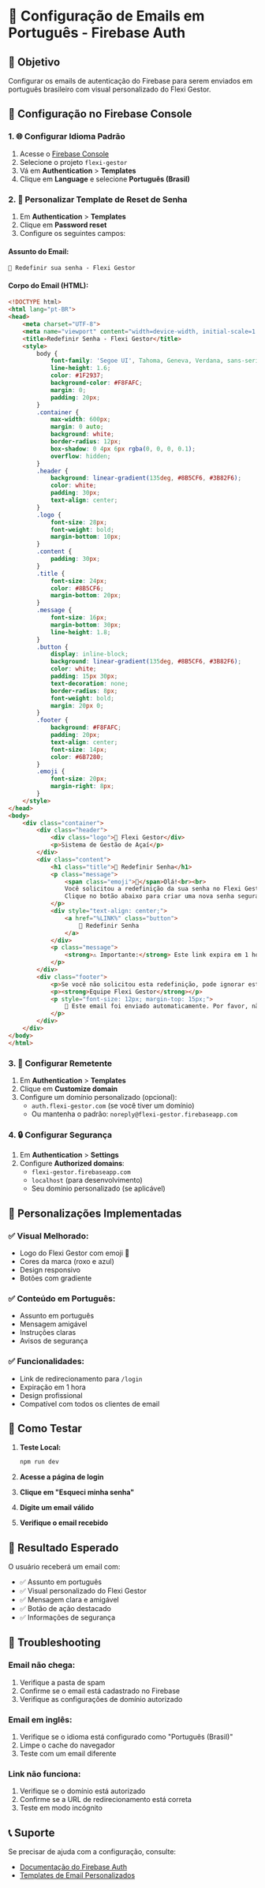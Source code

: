 # 📧 Configuração de Emails em Português - Firebase Auth

## 🎯 Objetivo
Configurar os emails de autenticação do Firebase para serem enviados em português brasileiro com visual personalizado do Flexi Gestor.

## 🔧 Configuração no Firebase Console

### 1. 🌐 Configurar Idioma Padrão
1. Acesse o [Firebase Console](https://console.firebase.google.com/)
2. Selecione o projeto `flexi-gestor`
3. Vá em **Authentication** > **Templates**
4. Clique em **Language** e selecione **Português (Brasil)**

### 2. 📝 Personalizar Template de Reset de Senha
1. Em **Authentication** > **Templates**
2. Clique em **Password reset**
3. Configure os seguintes campos:

#### **Assunto do Email:**
```
🔐 Redefinir sua senha - Flexi Gestor
```

#### **Corpo do Email (HTML):**
```html
<!DOCTYPE html>
<html lang="pt-BR">
<head>
    <meta charset="UTF-8">
    <meta name="viewport" content="width=device-width, initial-scale=1.0">
    <title>Redefinir Senha - Flexi Gestor</title>
    <style>
        body {
            font-family: 'Segoe UI', Tahoma, Geneva, Verdana, sans-serif;
            line-height: 1.6;
            color: #1F2937;
            background-color: #F8FAFC;
            margin: 0;
            padding: 20px;
        }
        .container {
            max-width: 600px;
            margin: 0 auto;
            background: white;
            border-radius: 12px;
            box-shadow: 0 4px 6px rgba(0, 0, 0, 0.1);
            overflow: hidden;
        }
        .header {
            background: linear-gradient(135deg, #8B5CF6, #3B82F6);
            color: white;
            padding: 30px;
            text-align: center;
        }
        .logo {
            font-size: 28px;
            font-weight: bold;
            margin-bottom: 10px;
        }
        .content {
            padding: 30px;
        }
        .title {
            font-size: 24px;
            color: #8B5CF6;
            margin-bottom: 20px;
        }
        .message {
            font-size: 16px;
            margin-bottom: 30px;
            line-height: 1.8;
        }
        .button {
            display: inline-block;
            background: linear-gradient(135deg, #8B5CF6, #3B82F6);
            color: white;
            padding: 15px 30px;
            text-decoration: none;
            border-radius: 8px;
            font-weight: bold;
            margin: 20px 0;
        }
        .footer {
            background: #F8FAFC;
            padding: 20px;
            text-align: center;
            font-size: 14px;
            color: #6B7280;
        }
        .emoji {
            font-size: 20px;
            margin-right: 8px;
        }
    </style>
</head>
<body>
    <div class="container">
        <div class="header">
            <div class="logo">🍇 Flexi Gestor</div>
            <p>Sistema de Gestão de Açaí</p>
        </div>
        <div class="content">
            <h1 class="title">🔐 Redefinir Senha</h1>
            <p class="message">
                <span class="emoji">👋</span>Olá!<br><br>
                Você solicitou a redefinição da sua senha no Flexi Gestor. 
                Clique no botão abaixo para criar uma nova senha segura.
            </p>
            <div style="text-align: center;">
                <a href="%LINK%" class="button">
                    🔑 Redefinir Senha
                </a>
            </div>
            <p class="message">
                <strong>⚠️ Importante:</strong> Este link expira em 1 hora por motivos de segurança.
            </p>
        </div>
        <div class="footer">
            <p>Se você não solicitou esta redefinição, pode ignorar este email.</p>
            <p><strong>Equipe Flexi Gestor</strong></p>
            <p style="font-size: 12px; margin-top: 15px;">
                📧 Este email foi enviado automaticamente. Por favor, não responda.
            </p>
        </div>
    </div>
</body>
</html>
```

### 3. 📧 Configurar Remetente
1. Em **Authentication** > **Templates**
2. Clique em **Customize domain**
3. Configure um domínio personalizado (opcional):
   - `auth.flexi-gestor.com` (se você tiver um domínio)
   - Ou mantenha o padrão: `noreply@flexi-gestor.firebaseapp.com`

### 4. 🔒 Configurar Segurança
1. Em **Authentication** > **Settings**
2. Configure **Authorized domains**:
   - `flexi-gestor.firebaseapp.com`
   - `localhost` (para desenvolvimento)
   - Seu domínio personalizado (se aplicável)

## 🎨 Personalizações Implementadas

### ✅ **Visual Melhorado:**
- Logo do Flexi Gestor com emoji 🍇
- Cores da marca (roxo e azul)
- Design responsivo
- Botões com gradiente

### ✅ **Conteúdo em Português:**
- Assunto em português
- Mensagem amigável
- Instruções claras
- Avisos de segurança

### ✅ **Funcionalidades:**
- Link de redirecionamento para `/login`
- Expiração em 1 hora
- Design profissional
- Compatível com todos os clientes de email

## 🚀 Como Testar

1. **Teste Local:**
   ```bash
   npm run dev
   ```

2. **Acesse a página de login**
3. **Clique em "Esqueci minha senha"**
4. **Digite um email válido**
5. **Verifique o email recebido**

## 📱 Resultado Esperado

O usuário receberá um email com:
- ✅ Assunto em português
- ✅ Visual personalizado do Flexi Gestor
- ✅ Mensagem clara e amigável
- ✅ Botão de ação destacado
- ✅ Informações de segurança

## 🔧 Troubleshooting

### Email não chega:
1. Verifique a pasta de spam
2. Confirme se o email está cadastrado no Firebase
3. Verifique as configurações de domínio autorizado

### Email em inglês:
1. Verifique se o idioma está configurado como "Português (Brasil)"
2. Limpe o cache do navegador
3. Teste com um email diferente

### Link não funciona:
1. Verifique se o domínio está autorizado
2. Confirme se a URL de redirecionamento está correta
3. Teste em modo incógnito

## 📞 Suporte

Se precisar de ajuda com a configuração, consulte:
- [Documentação do Firebase Auth](https://firebase.google.com/docs/auth)
- [Templates de Email Personalizados](https://firebase.google.com/docs/auth/custom-email-handler)
